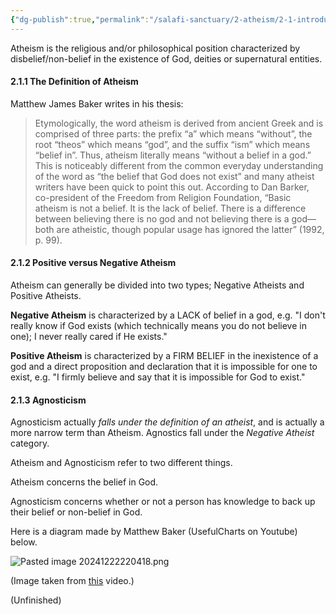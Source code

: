 ```yaml
---
{"dg-publish":true,"permalink":"/salafi-sanctuary/2-atheism/2-1-introduction-to-atheism/","created":"2024-12-22T15:14:42.271-05:00","updated":"2024-12-24T13:54:14.947-05:00"}
---
```


Atheism is the religious and/or philosophical position characterized by disbelief/non-belief in the existence of God, deities or supernatural entities.

#### 2.1.1 The Definition of Atheism 

Matthew James Baker writes in his thesis:

> Etymologically, the word atheism is derived from ancient Greek and is comprised of three parts: the prefix “a” which means “without”, the root “theos” which means “god”, and the suffix “ism” which means “belief in”. Thus, atheism literally means “without a belief in a god.” This is noticeably different from the common everyday understanding of the word as “the belief that God does not exist” and many atheist writers have been quick to point this out. According to Dan Barker, co-president of the Freedom from Religion Foundation, “Basic atheism is not a belief. It is the lack of belief. There is a difference between believing there is no god and not believing there is a god—both are atheistic, though popular usage has ignored the latter” (1992, p. 99). 

#### 2.1.2 Positive versus Negative Atheism

Atheism can generally be divided into two types; Negative Atheists and Positive Atheists.

**Negative Atheism** is characterized by a LACK of belief in a god, e.g. "I don't really know if God exists (which technically means you do not believe in one); I never really cared if He exists."

**Positive Atheism** is characterized by a FIRM BELIEF in the inexistence of a god and a direct proposition and declaration that it is impossible for one to exist, e.g. "I firmly believe and say that it is impossible for God to exist."

#### 2.1.3 Agnosticism

Agnosticism actually *falls under the definition of an atheist*, and is actually a more narrow term than Atheism. Agnostics fall under the *Negative Atheist* category. 

Atheism and Agnosticism refer to two different things. 

Atheism concerns the belief in God.

Agnosticism concerns whether or not a person has knowledge to back up their belief or non-belief in God.

Here is a diagram made by Matthew Baker (UsefulCharts on Youtube) below.

![Pasted image 20241222220418.png](/img/user/Pasted%20image%2020241222220418.png)

(Image taken from [this](https://www.youtube.com/watch?v=UWhz3SXPWkg&t=844s) video.)

(Unfinished)